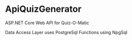 # ApiQuizGenerator

ASP.NET Core Web API for Quiz-O-Matic 

Data Access Layer uses PostgreSql Functions using NpgSql